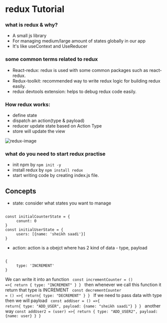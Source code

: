 # redux Tutorial

### what is redux & why?
* A small js library
* For managing medium/large amount of states globally in our app
* It's like useContext and UseReducer

### some common terms related to redux
* React-redux: redux is used with some common packages such as react-redux.
* Redux-toolkit: recommended way to write redux logic for building redux easily.
* redux devtools extension: helps to debug redux code easily. 

### How redux works:
* define state
* dispatch an action(type & payload)
* reducer update state based on Action Type
* store will update the view

![redux-image](https://user-images.githubusercontent.com/28184926/168863620-b2ffa708-8c0b-4b90-b81d-45212248b055.png)

### what do you need to start redux practise
* init npm by `npm init -y`
* install redux by `npm install redux`
* start writing code by creating index.js file.


## Concepts
* state: consider what states you want to manage
<code>
const initialCounterState = {
     conunt: 0
}
const initialUserState = {
     users: [{name: 'sheikh saadi'}]
}
</code>

* action: action is a obejct where has 2 kind of data - type, payload
<code>
{
     type: 'INCREMENT'
}
</code>

We can write it into an function 
<code>
const incrementCounter = () =>{
     return {
          type: "INCREMENT"
     }
}
</code>
then whenever we call this function it return that type is INCREMENT
<code>
const decrementCounter = () =>{
     return{
          type: "DECREMENT"
     }
}
</code>
If we need to pass data with type then we will payload
<code>
const addUser = () =>{
     return{
          type: "ADD_USER",
          payload: {name: "sheikh saadi"}
     }
}
</code>
another way
`const addUser2 = (user) =>{
     return {
          type: "ADD_USER2",
          payload: {name: user}
     }
}`
